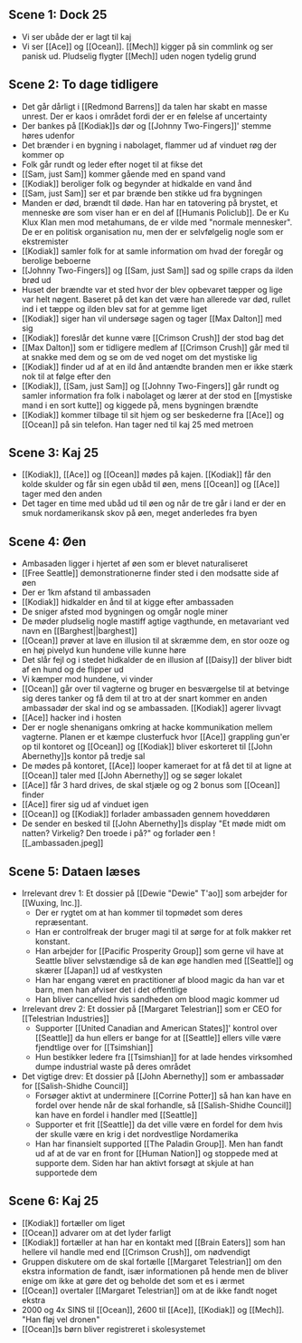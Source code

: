 ## Scene 1: Dock 25

- Vi ser ubåde der er lagt til kaj
- Vi ser [[Ace]] og [[Ocean]]. [[Mech]] kigger på sin commlink og ser panisk ud. Pludselig flygter [[Mech]] uden nogen tydelig grund

## Scene 2: To dage tidligere

- Det går dårligt i [[Redmond Barrens]] da talen har skabt en masse unrest. Der er kaos i området fordi der er en følelse af uncertainty
- Der bankes på [[Kodiak]]s dør og [[Johnny Two-Fingers]]' stemme høres udenfor
- Det brænder i en bygning i nabolaget, flammer ud af vinduet røg der kommer op
- Folk går rundt og leder efter noget til at fikse det
- [[Sam, just Sam]] kommer gående med en spand vand
- [[Kodiak]] beroliger folk og begynder at hidkalde en vand ånd
- [[Sam, just Sam]] ser et par brænde ben stikke ud fra bygningen
- Manden er død, brændt til døde. Han har en tatovering på brystet, et menneske øre som viser han er en del af [[Humanis Policlub]]. De er Ku Klux Klan men mod metahumans, de er vilde med "normale mennesker". De er en politisk organisation nu, men der er selvfølgelig nogle som er ekstremister
- [[Kodiak]] samler folk for at samle information om hvad der foregår og berolige beboerne
- [[Johnny Two-Fingers]] og [[Sam, just Sam]] sad og spille craps da ilden brød ud
- Huset der brændte var et sted hvor der blev opbevaret tæpper og lige var helt nøgent. Baseret på det kan det være han allerede var død, rullet ind i et tæppe og ilden blev sat for at gemme liget
- [[Kodiak]] siger han vil undersøge sagen og tager [[Max Dalton]] med sig
- [[Kodiak]] foreslår det kunne være [[Crimson Crush]] der stod bag det
- [[Max Dalton]] som er tidligere medlem af [[Crimson Crush]] går med til at snakke med dem og se om de ved noget om det mystiske lig
- [[Kodiak]] finder ud af at en ild ånd antændte branden men er ikke stærk nok til at følge efter den
- [[Kodiak]], [[Sam, just Sam]] og [[Johnny Two-Fingers]] går rundt og samler information fra folk i nabolaget og lærer at der stod en [[mystiske mand i en sort kutte]] og kiggede på, mens bygningen brændte
- [[Kodiak]] kommer tilbage til sit hjem og ser beskederne fra [[Ace]] og [[Ocean]] på sin telefon. Han tager ned til kaj 25 med metroen

## Scene 3: Kaj 25

- [[Kodiak]], [[Ace]] og [[Ocean]] mødes på kajen. [[Kodiak]] får den kolde skulder og får sin egen ubåd til øen, mens [[Ocean]] og [[Ace]] tager med den anden
- Det tager en time med ubåd ud til øen og når de tre går i land er der en smuk nordamerikansk skov på øen, meget anderledes fra byen

## Scene 4: Øen

- Ambasaden ligger i hjertet af øen som er blevet naturaliseret
- [[Free Seattle]] demonstrationerne finder sted i den modsatte side af øen
- Der er 1km afstand til ambassaden
- [[Kodiak]] hidkalder en ånd til at kigge efter ambassaden
- De sniger afsted mod bygningen og omgår nogle miner
- De møder pludselig nogle mastiff agtige vagthunde, en metavariant ved navn en [[Barghest||barghest]]
- [[Ocean]] prøver at lave en illusion til at skræmme dem, en stor ooze og en høj pivelyd kun hundene ville kunne høre
- Det slår fejl og i stedet hidkalder de en illusion af [[Daisy]] der bliver bidt af en hund og de flipper ud
- Vi kæmper mod hundene, vi vinder
- [[Ocean]] går over til vagterne og bruger en besværgelse til at betvinge sig deres tanker og få dem til at tro at der snart kommer en anden ambassadør der skal ind og se ambassaden. [[Kodiak]] agerer livvagt
- [[Ace]] hacker ind i hosten
- Der er nogle shenanigans omkring at hacke kommunikation mellem vagterne. Planen er et kæmpe clusterfuck hvor [[Ace]] grappling gun'er op til kontoret og [[Ocean]] og [[Kodiak]] bliver eskorteret til [[John Abernethy]]s kontor på tredje sal
- De mødes på kontoret, [[Ace]] looper kameraet for at få det til at ligne at [[Ocean]] taler med [[John Abernethy]] og se søger lokalet
- [[Ace]] får 3 hard drives, de skal stjæle og og 2 bonus som [[Ocean]] finder
- [[Ace]] firer sig ud af vinduet igen
- [[Ocean]] og [[Kodiak]] forlader ambassaden gennem hoveddøren
- De sender en besked til [[John Abernethy]]s display "Et møde midt om natten? Virkelig? Den troede i på?" og forlader øen
    ![[_ambassaden.jpeg]]

## Scene 5: Dataen læses

- Irrelevant drev 1: Et dossier på [[Dewie "Dewie" T'ao]] som arbejder for [[Wuxing, Inc.]].
    - Der er rygtet om at han kommer til topmødet som deres repræsentant.
    - Han er controlfreak der bruger magi til at sørge for at folk makker ret konstant.
    - Han arbejder for [[Pacific Prosperity Group]] som gerne vil have at Seattle bliver selvstændige så de kan øge handlen med [[Seattle]] og skærer [[Japan]] ud af vestkysten
    - Han har engang været en practitioner af blood magic da han var et barn, men han afviser det i det offentlige
    - Han bliver cancelled hvis sandheden om blood magic kommer ud
- Irrelevant drev 2: Et dossier på [[Margaret Telestrian]] som er CEO for [[Telestrian Industries]]
    - Supporter [[United Canadian and American States]]' kontrol over [[Seattle]] da hun ellers er bange for at [[Seattle]] ellers ville være fjendtlige over for [[Tsimshian]]
    - Hun bestikker ledere fra [[Tsimshian]] for at lade hendes virksomhed dumpe industrial waste på deres området
- Det vigtige drev: Et dossier på [[John Abernethy]] som er ambassadør for [[Salish-Shidhe Council]]
    - Forsøger aktivt at underminere [[Corrine Potter]] så han kan have en fordel over hende når de skal forhandle, så [[Salish-Shidhe Council]] kan have en fordel i handler med [[Seattle]]
    - Supporter et frit [[Seattle]] da det ville være en fordel for dem hvis der skulle være en krig i det nordvestlige Nordamerika
    - Han har finansielt supported [[The Paladin Group]]. Men han fandt ud af at de var en front for [[Human Nation]] og stoppede med at supporte dem. Siden har han aktivt forsøgt at skjule at han supportede dem

## Scene 6: Kaj 25

- [[Kodiak]] fortæller om liget
- [[Ocean]] advarer om at det lyder farligt
- [[Kodiak]] fortæller at han har en kontakt med [[Brain Eaters]] som han hellere vil handle med end [[Crimson Crush]], om nødvendigt
- Gruppen diskutere om de skal fortælle [[Margaret Telestrian]] om den ekstra information de fandt, især informationen på hende men de bliver enige om ikke at gøre det og beholde det som et es i ærmet
- [[Ocean]] overtaler [[Margaret Telestrian]] om at de ikke fandt noget ekstra
- 2000 og 4x SINS til [[Ocean]], 2600 til [[Ace]], [[Kodiak]] og [[Mech]]. "Han fløj vel dronen"
- [[Ocean]]s børn bliver registreret i skolesystemet
